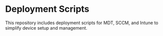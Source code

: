 # Deployment Scripts

This repository includes deployment scripts for MDT, SCCM, and Intune to simplify device setup and management. 





